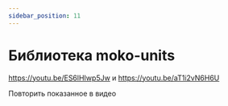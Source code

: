 ```yaml
---
sidebar_position: 11
---
```


# Библиотека moko-units

https://youtu.be/ES6lHIwp5Jw 
и
https://youtu.be/aT1i2vN6H6U

Повторить показанное в видео

